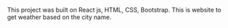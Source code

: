This project was built on React js, HTML, CSS, Bootstrap. This is website to get weather based on the city name. 
